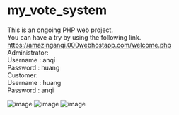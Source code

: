 # my_vote_system
This is an ongoing PHP web project.     
You can have a try by using the following link.     
https://amazinganqi.000webhostapp.com/welcome.php     
Administrator:     
  Username : anqi    
  Password : huang    
Customer:     
  Username : huang     
  Password : anqi    

![image](https://github.com/AntheaHuang/my_vote_system/blob/master/welcome.png)
![image](https://github.com/AntheaHuang/my_vote_system/blob/master/administrator.png)
![image](https://github.com/AntheaHuang/my_vote_system/blob/master/customer.png)
 
  
